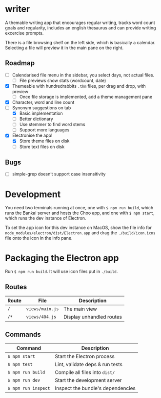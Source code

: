 # writer

A themable writing app that encourages regular writing, tracks word count goals and regularity, includes an english thesaurus and can provide writing excercise prompts.

There is a file browsing shelf on the left side, which is basically a calendar. Selecting a file will preview it in the main pane on the right.

## Roadmap
- [ ] Calendarised file menu in the sidebar, you select days, not actual files.
  - [ ] File previews show stats (wordcount, date)
- [x] Themeable with hundredrabbits `.thm` files, per drag and drop, with preview
  - [ ] Once file storage is implemented, add a theme management pane
- [x] Character, word and line count
- [ ] Synonym suggestions on <key>tab</key>
  - [x] Basic implementation
  - [ ] Better dictionary
  - [ ] Use stemmer to find word stems
  - [ ] Support more languages
- [x] Electronise the app!
  - [x] Store theme files on disk
  - [ ] Store text files on disk

## Bugs
- [ ] simple-grep doesn’t support case insensitivity

# Development

You need two terminals running at once, one with `$ npm run build`, which runs the Bankai server and hosts the Choo app, and one with `$ npm start`, which runs the dev instance of Electron.

To set the app icon for this dev instance on MacOS, show the file info for `node_modules/electron/dist/Electron.app` and drag the `./build/icon.icns` file onto the icon in the info pane.

# Packaging the Electron app

Run `$ npm run build`. It will use icon files put in `./build`.

## Routes
Route              | File               | Description                     |
-------------------|--------------------|---------------------------------|
`/`              | `views/main.js`  | The main view
`/*`             | `views/404.js`   | Display unhandled routes

## Commands
Command                | Description                                      |
-----------------------|--------------------------------------------------|
`$ npm start`        | Start the Electron process
`$ npm test`         | Lint, validate deps & run tests
`$ npm run build`    | Compile all files into `dist/`
`$ npm run dev`      | Start the development server
`$ npm run inspect`  | Inspect the bundle's dependencies

